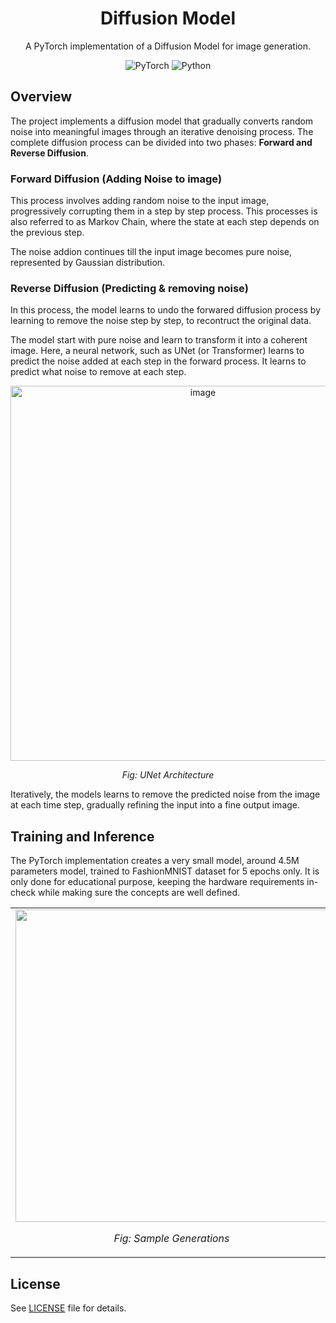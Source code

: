 <div align="center">
  <h1>Diffusion Model</h1>
  <p>A PyTorch implementation of a Diffusion Model for image generation.</p>

![PyTorch](https://img.shields.io/badge/PyTorch-%23EE4C2C.svg?style=flat&logo=PyTorch&logoColor=white) ![Python](https://img.shields.io/badge/Python-blue.svg?style=flat&logo=python&logoColor=white)

</div>

## Overview

The project implements a diffusion model that gradually converts random noise into meaningful images through an iterative denoising process. The complete diffusion process can be divided into two phases: **Forward and Reverse Diffusion**.

### Forward Diffusion (Adding Noise to image)

This process involves adding random noise to the input image, progressively corrupting them in a step by step process. This processes is also referred to as Markov Chain, where the state at each step depends on the previous step.

The noise addion continues till the input image becomes pure noise, represented by Gaussian distribution.

### Reverse Diffusion (Predicting & removing noise)

In this process, the model learns to undo the forwared diffusion process by learning to remove the noise step by step, to recontruct the original data.

The model start with pure noise and learn to transform it into a coherent image. Here, a neural network, such as UNet (or Transformer) learns to predict the noise added at each step in the forward process. It learns to predict what noise to remove at each step.

<div align="center">
<img width="600" alt="image" src="https://github.com/user-attachments/assets/241c1393-6146-4926-a11c-e8abd2ce047b" />
<p><em>Fig: UNet Architecture</em></p>
</div>

Iteratively, the models learns to remove the predicted noise from the image at each time step, gradually refining the input into a fine output image.

## Training and Inference

The PyTorch implementation creates a very small model, around 4.5M parameters model, trained to FashionMNIST dataset for 5 epochs only. It is only done for educational purpose, keeping the hardware requirements in-check while making sure the concepts are well defined.

<div align="center">
<table>
  <tr>
    <td align="center">
      <img src="https://github.com/user-attachments/assets/2d2e8b67-0bd3-4d8f-9a36-de7ebe02b3e0" width="500" />
      <p><em>Fig: Sample Generations</em></p>
    </td>
    <td align="center">
      <img src="https://github.com/user-attachments/assets/79cb5a4b-0a80-4676-8a56-1f18110b9f0d" width="350" />
      <p><em>Fig: Samples per timestep t</em></p>
    </td>
  </tr>
</table>
</div>

## License

See [LICENSE](LICENSE) file for details.
